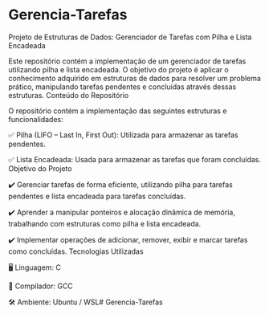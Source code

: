# Gerencia-Tarefas
Projeto de Estruturas de Dados: Gerenciador de Tarefas com Pilha e Lista Encadeada

Este repositório contém a implementação de um gerenciador de tarefas utilizando pilha e lista encadeada. O objetivo do projeto é aplicar o conhecimento adquirido em estruturas de dados para resolver um problema prático, manipulando tarefas pendentes e concluídas através dessas estruturas.
Conteúdo do Repositório

O repositório contém a implementação das seguintes estruturas e funcionalidades:

✅ Pilha (LIFO – Last In, First Out): Utilizada para armazenar as tarefas pendentes.

✅ Lista Encadeada: Usada para armazenar as tarefas que foram concluídas.
Objetivo do Projeto

✔️ Gerenciar tarefas de forma eficiente, utilizando pilha para tarefas pendentes e lista encadeada para tarefas concluídas.

✔️ Aprender a manipular ponteiros e alocação dinâmica de memória, trabalhando com estruturas como pilha e lista encadeada.

✔️ Implementar operações de adicionar, remover, exibir e marcar tarefas como concluídas.
Tecnologias Utilizadas

🖥️ Linguagem: C

📌 Compilador: GCC

🛠️ Ambiente: Ubuntu / WSL# Gerencia-Tarefas
